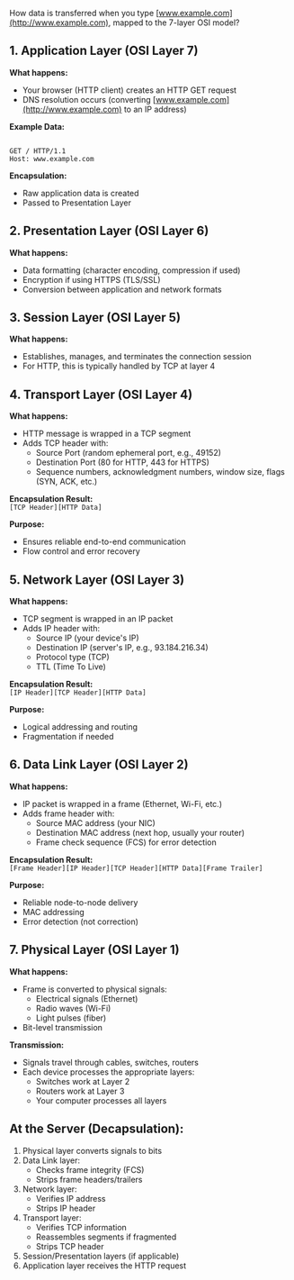 How data is transferred when you type [www.example.com](http://www.example.com), mapped to the 7-layer OSI model?

## 1. Application Layer (OSI Layer 7)

**What happens:**

- Your browser (HTTP client) creates an HTTP GET request
- DNS resolution occurs (converting [www.example.com](http://www.example.com) to an IP address)

**Example Data:**
```

GET / HTTP/1.1
Host: www.example.com
```

**Encapsulation:**

- Raw application data is created
- Passed to Presentation Layer

## 2. Presentation Layer (OSI Layer 6)

**What happens:**

- Data formatting (character encoding, compression if used)
- Encryption if using HTTPS (TLS/SSL)
- Conversion between application and network formats

## 3. Session Layer (OSI Layer 5)

**What happens:**

- Establishes, manages, and terminates the connection session
- For HTTP, this is typically handled by TCP at layer 4

## 4. Transport Layer (OSI Layer 4)

**What happens:**

- HTTP message is wrapped in a TCP segment
- Adds TCP header with:
    - Source Port (random ephemeral port, e.g., 49152)
    - Destination Port (80 for HTTP, 443 for HTTPS)
    - Sequence numbers, acknowledgment numbers, window size, flags (SYN, ACK, etc.)

**Encapsulation Result:**  
`[TCP Header][HTTP Data]`

**Purpose:**

- Ensures reliable end-to-end communication
- Flow control and error recovery

## 5. Network Layer (OSI Layer 3)

**What happens:**

- TCP segment is wrapped in an IP packet
- Adds IP header with:
    - Source IP (your device's IP)
    - Destination IP (server's IP, e.g., 93.184.216.34)
    - Protocol type (TCP)
    - TTL (Time To Live)

**Encapsulation Result:**  
`[IP Header][TCP Header][HTTP Data]`

**Purpose:**

- Logical addressing and routing
- Fragmentation if needed

## 6. Data Link Layer (OSI Layer 2)

**What happens:**

- IP packet is wrapped in a frame (Ethernet, Wi-Fi, etc.)
- Adds frame header with:
    - Source MAC address (your NIC)
    - Destination MAC address (next hop, usually your router)
    - Frame check sequence (FCS) for error detection

**Encapsulation Result:**  
`[Frame Header][IP Header][TCP Header][HTTP Data][Frame Trailer]`

**Purpose:**

- Reliable node-to-node delivery
- MAC addressing
- Error detection (not correction)

## 7. Physical Layer (OSI Layer 1)

**What happens:**

- Frame is converted to physical signals:
    - Electrical signals (Ethernet)
    - Radio waves (Wi-Fi)
    - Light pulses (fiber)
- Bit-level transmission

**Transmission:**

- Signals travel through cables, switches, routers
- Each device processes the appropriate layers:
    - Switches work at Layer 2
    - Routers work at Layer 3
    - Your computer processes all layers        

## At the Server (Decapsulation):

1. Physical layer converts signals to bits
2. Data Link layer:
    - Checks frame integrity (FCS)
    - Strips frame headers/trailers
3. Network layer:
    - Verifies IP address
    - Strips IP header
4. Transport layer:
    - Verifies TCP information
    - Reassembles segments if fragmented
    - Strips TCP header
5. Session/Presentation layers (if applicable)
6. Application layer receives the HTTP request